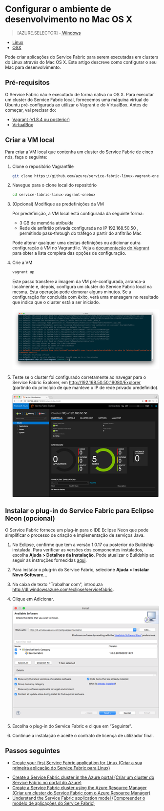 <properties
   pageTitle="Configurar o ambiente de desenvolvimento no Mac OS X | Microsoft Azure"
   description="Instale o runtime, o SDK e as ferramentas e crie um cluster de desenvolvimento local. Depois de concluir esta configuração, estará pronto para criar aplicações no Mac OS X."
   services="service-fabric"
   documentationCenter=".net"
   authors="seanmck"
   manager="timlt"
   editor=""/>

<tags
   ms.service="service-fabric"
   ms.devlang="dotNet"
   ms.topic="get-started-article"
   ms.tgt_pltfrm="NA"
   ms.workload="NA"
   ms.date="09/25/2016"
   ms.author="seanmck"/>


# Configurar o ambiente de desenvolvimento no Mac OS X

> [AZURE.SELECTOR]
-[ Windows](service-fabric-get-started.md)
- [Linux](service-fabric-get-started-linux.md)
- [OSX](service-fabric-get-started-mac.md)

Pode criar aplicações do Service Fabric para serem executadas em clusters do Linux através do Mac OS X. Este artigo descreve como configurar o seu Mac para desenvolvimento.

## Pré-requisitos

O Service Fabric não é executado de forma nativa no OS X. Para executar um cluster do Service Fabric local, fornecemos uma máquina virtual do Ubuntu pré-configurada ao utilizar o Vagrant e do VirtualBox. Antes de começar, vai precisar do:

- [Vagrant (v1.8.4 ou posterior)](http://wwww.vagrantup.com/downloads)
- [VirtualBox](http://www.virtualbox.org/wiki/Downloads)

## Criar a VM local

Para criar a VM local que contenha um cluster do Service Fabric de cinco nós, faça o seguinte:

1. Clone o repositório Vagrantfile

    ```bash
    git clone https://github.com/azure/service-fabric-linux-vagrant-onebox.git
    ```

2. Navegue para o clone local do repositório

    ```bash
    cd service-fabric-linux-vagrant-onebox
    ```

3. (Opcional) Modifique as predefinições da VM

    Por predefinição, a VM local está configurada da seguinte forma:

    - 3 GB de memória atribuída
    - Rede de anfitrião privada configurada no IP 192.168.50.50 , permitindo pass-through do tráfego a partir do anfitrião Mac

    Pode alterar qualquer uma destas definições ou adicionar outra configuração à VM no Vagrantfile. Veja a [documentação do Vagrant](http://www.vagrantup.com/docs) para obter a lista completa das opções de configuração.

4. Crie a VM

    ```bash
    vagrant up
    ```

    Este passo transfere a imagem da VM pré-configurada, arranca-a localmente e, depois, configura um cluster do Service Fabric local na mesma. Esta operação pode demorar alguns minutos. Se a configuração for concluída com êxito, verá uma mensagem no resultado que indica que o cluster está a ser iniciado.

    ![Início da configuração do cluster a seguir ao aprovisionamento da VM][cluster-setup-script]

5. Teste se o cluster foi configurado corretamente ao navegar para o Service Fabric Explorer, em http://192.168.50.50:19080/Explorer (partindo do princípio de que manteve o IP de rede privado predefinido).

    ![Service Fabric Explorer visto no Mac anfitrião][sfx-mac]


## Instalar o plug-in do Service Fabric para Eclipse Neon (opcional)

O Service Fabric fornece um plug-in para o IDE Eclipse Neon que pode simplificar o processo de criação e implementação de serviços Java.

1. No Eclipse, confirme que tem a versão 1.0.17 ou posterior do Buildship instalada. Para verificar as versões dos componentes instalados, escolha **Ajuda > Detalhes da Instalação**. Pode atualizar o Buildship ao seguir as instruções fornecidas [aqui][buildship-update].

2. Para instalar o plug-in do Service Fabric, selecione **Ajuda > Instalar Novo Software...**

3. Na caixa de texto "Trabalhar com", introduza http://dl.windowsazure.com/eclipse/servicefabric.

4. Clique em Adicionar.

    ![Plug-in do Eclipse Neon para o Service Fabric][sf-eclipse-plugin-install]

5. Escolha o plug-in do Service Fabric e clique em “Seguinte”.

6. Continue a instalação e aceite o contrato de licença de utilizador final.

## Passos seguintes

- [Create your first Service Fabric application for Linux (Criar a sua primeira aplicação do Service Fabric para Linux)](service-fabric-create-your-first-linux-application-with-java.md)

<!-- Links -->

- [Create a Service Fabric cluster in the Azure portal (Criar um cluster do Service Fabric no portal do Azure)](service-fabric-cluster-creation-via-portal.md)
- [Create a Service Fabric cluster using the Azure Resource Manager (Criar um cluster do Service Fabric com o Azure Resource Manager)](service-fabric-cluster-creation-via-arm.md)
- [Understand the Service Fabric application model (Compreender o modelo de aplicações do Service Fabric)](service-fabric-application-model.md)

<!-- Images -->
[cluster-setup-script]: ./media/service-fabric-get-started-mac/cluster-setup-mac.png
[sfx-mac]: ./media/service-fabric-get-started-mac/sfx-mac.png
[sf-eclipse-plugin-install]: ./media/service-fabric-get-started-mac/sf-eclipse-plugin-install.png
[buildship-update]: https://projects.eclipse.org/projects/tools.buildship



<!--HONumber=Sep16_HO4-->


